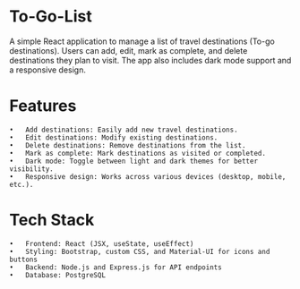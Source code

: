 # To-Go-List
A simple React application to manage a list of travel destinations (To-go destinations). Users can add, edit, mark as complete, and delete destinations they plan to visit. The app also includes dark mode support and a responsive design.

# Features
	•	Add destinations: Easily add new travel destinations.
	•	Edit destinations: Modify existing destinations.
	•	Delete destinations: Remove destinations from the list.
	•	Mark as complete: Mark destinations as visited or completed.
	•	Dark mode: Toggle between light and dark themes for better visibility.
	•	Responsive design: Works across various devices (desktop, mobile, etc.).
# Tech Stack
	•	Frontend: React (JSX, useState, useEffect)
	•	Styling: Bootstrap, custom CSS, and Material-UI for icons and buttons
	•	Backend: Node.js and Express.js for API endpoints
	•	Database: PostgreSQL
 
